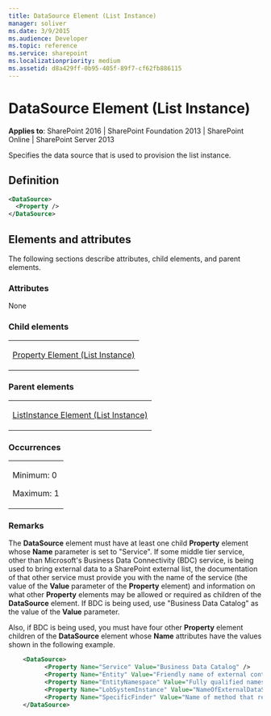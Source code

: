 ```yaml
---
title: DataSource Element (List Instance)
manager: soliver
ms.date: 3/9/2015
ms.audience: Developer
ms.topic: reference
ms.service: sharepoint
ms.localizationpriority: medium
ms.assetid: d8a429ff-0b95-405f-89f7-cf62fb886115
---
```


# DataSource Element (List Instance)

**Applies to**: SharePoint 2016 | SharePoint Foundation 2013 | SharePoint Online | SharePoint Server 2013

Specifies the data source that is used to provision the list instance.

## Definition

```XML
<DataSource>
  <Property />
</DataSource>
```

## Elements and attributes

The following sections describe attributes, child elements, and parent elements.

### Attributes

None

### Child elements

<table>
<colgroup>
<col width="100%" />
</colgroup>
<tbody>
<tr class="odd">
<td align="left"><p><a href="property-element-list-instance.md">Property Element (List Instance)</a></p></td>
</tr>
</tbody>
</table>

### Parent elements

<table>
<colgroup>
<col width="100%" />
</colgroup>
<tbody>
<tr class="odd">
<td align="left"><p><a href="listinstance-element-list-instance.md">ListInstance Element (List Instance)</a></p></td>
</tr>
</tbody>
</table>

### Occurrences

<table>
<colgroup>
<col width="100%" />
</colgroup>
<tbody>
<tr class="odd">
<td align="left"><p>Minimum: 0</p>
<p>Maximum: 1</p></td>
</tr>
</tbody>
</table>

### Remarks

The **DataSource** element must have at least one child **Property** element whose **Name** parameter is set to "Service". If some middle tier service, other than Microsoft's Business Data Connectivity (BDC) service, is being used to bring external data to a SharePoint external list, the documentation of that other service must provide you with the name of the service (the value of the **Value** parameter of the **Property** element) and information on what other **Property** elements may be allowed or required as children of the **DataSource** element. If BDC is being used, use "Business Data Catalog" as the value of the **Value** parameter.

Also, if BDC is being used, you must have four other **Property** element children of the **DataSource** element whose **Name** attributes have the values shown in the following example.

```XML
    <DataSource>
          <Property Name="Service" Value="Business Data Catalog" />
          <Property Name="Entity" Value="Friendly name of external content type (entity)" />
          <Property Name="EntityNamespace" Value="Fully qualified namespace of the class that defines the external content type (entity)" />
          <Property Name="LobSystemInstance" Value="NameOfExternalDataSource" />
          <Property Name="SpecificFinder" Value="Name of method that reads a single item; for example ReadItem" />
    </DataSource>    
```

<br/>







